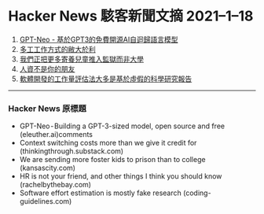 # Hacker News 駭客新聞文摘 2021–1–18

1. [GPT-Neo - 基於GPT3的免費開源AI自迴歸語言模型](https://www.eleuther.ai/gpt-neo)
2. [多工工作方式的敝大於利](https://thinkingthrough.substack.com/p/context-switching-cost-more-than)
3. [我們正把更多寄養兒童推入監獄而非大學](https://www.kansascity.com/news/special-reports/article238206754.html)
4. [人資不是你的朋友](http://rachelbythebay.com/w/2021/01/17/woe/)
5. [軟體開發的工作量評估法大多是基於虛假的科學研究報告](http://shape-of-code.coding-guidelines.com/2021/01/17/software-effort-estimation-is-mostly-fake-research/)

---

### Hacker News 原標題
- GPT-Neo - Building a GPT-3-sized model, open source and free (eleuther.ai)comments
- Context switching costs more than we give it credit for (thinkingthrough.substack.com)
- We are sending more foster kids to prison than to college (kansascity.com)
- HR is not your friend, and other things I think you should know (rachelbythebay.com)
- Software effort estimation is mostly fake research (coding-guidelines.com)